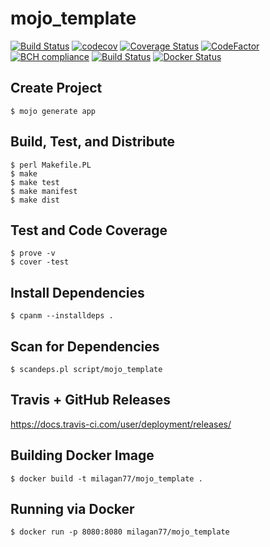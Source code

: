 # mojo_template

[![Build Status](https://travis-ci.com/milagan/mojo_template.svg?branch=master)](https://travis-ci.com/milagan/mojo_template)
[![codecov](https://codecov.io/gh/milagan/mojo_template/branch/master/graph/badge.svg)](https://codecov.io/gh/milagan/mojo_template)
[![Coverage Status](https://coveralls.io/repos/github/milagan/mojo_template/badge.svg?branch=master)](https://coveralls.io/github/milagan/mojo_template?branch=master)
[![CodeFactor](https://www.codefactor.io/repository/github/milagan/mojo_template/badge)](https://www.codefactor.io/repository/github/milagan/mojo_template)
[![BCH compliance](https://bettercodehub.com/edge/badge/milagan/mojo_template?branch=master)](https://bettercodehub.com/)
[![Build Status](https://ilaganm.visualstudio.com/mojo_template/_apis/build/status/milagan.mojo_template?branchName=master)](https://ilaganm.visualstudio.com/mojo_template/_build/latest?definitionId=3&branchName=master)
[![Docker Status](https://dockerbuildbadges.quelltext.eu/status.svg?organization=milagan77&repository=mojo_template)](https://hub.docker.com/r/milagan77/mojo_template)
## Create Project
```
$ mojo generate app
```

## Build, Test, and Distribute
```
$ perl Makefile.PL
$ make
$ make test
$ make manifest
$ make dist
```

## Test and Code Coverage
```
$ prove -v
$ cover -test
```

## Install Dependencies
```
$ cpanm --installdeps .
```

## Scan for Dependencies
```
$ scandeps.pl script/mojo_template
```

## Travis + GitHub Releases
https://docs.travis-ci.com/user/deployment/releases/

## Building Docker Image
```
$ docker build -t milagan77/mojo_template .
```

## Running via Docker
```
$ docker run -p 8080:8080 milagan77/mojo_template
```
